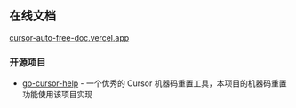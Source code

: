 


## 在线文档
[cursor-auto-free-doc.vercel.app](https://cursor-auto-free-doc.vercel.app)



### 开源项目
- [go-cursor-help](https://github.com/yuaotian/go-cursor-help) - 一个优秀的 Cursor 机器码重置工具，本项目的机器码重置功能使用该项目实现





